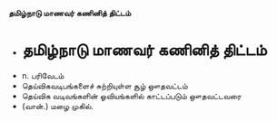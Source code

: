 **தமிழ்நாடு மாணவர் கணினித் திட்டம்**
- # தமிழ்நாடு மாணவர் கணினித் திட்டம்
- n. பரிவேடம்
- தெய்விகவடிபங்களைச் சுற்றியுள்ள சூழ் ஔதவட்டம்
- தெய்விக வடிவங்களின் ஓவியங்களில் காட்டப்படும் ஔதவட்டவரை
- (வான்.) மழை முகில்.

